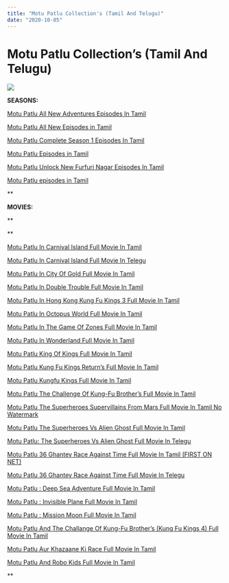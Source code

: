 ```yaml
---
title: "Motu Patlu Collection's (Tamil And Telugu)"
date: "2020-10-05"
---
```


# Motu Patlu Collection’s (Tamil And Telugu)

[![](https://1.bp.blogspot.com/-m1cLb19JH08/X0ZgDee1EjI/AAAAAAAACn4/tDB-0h1clxEjUxmegj7W3XpZIbMbtEjmQCLcBGAsYHQ/w400-h227/Motu{c48f4630022c0d57354920639953d21a0626fbbe35cb91b826b45669a52e752e}2BPatlu{c48f4630022c0d57354920639953d21a0626fbbe35cb91b826b45669a52e752e}2BColection.png)](https://1.bp.blogspot.com/-m1cLb19JH08/X0ZgDee1EjI/AAAAAAAACn4/tDB-0h1clxEjUxmegj7W3XpZIbMbtEjmQCLcBGAsYHQ/s1266/Motu{c48f4630022c0d57354920639953d21a0626fbbe35cb91b826b45669a52e752e}2BPatlu{c48f4630022c0d57354920639953d21a0626fbbe35cb91b826b45669a52e752e}2BColection.png)

**SEASONS:**

[Motu Patlu All New Adventures Episodes In Tamil](https://www.unitamilcartoons.tk/2020/07/motu-patlu-all-new-adventures-episodes.html)

[Motu Patlu All New Episodes in Tamil](https://www.unitamilcartoons.tk/2020/06/motu-patlu-all-episodes-in-tamil.html)

[Motu Patlu Complete Season 1 Episodes In Tamil](https://www.unitamilcartoons.tk/2020/07/motu-patlu-complete-season-1-first-30.html)

[Motu Patlu Episodes in Tamil](https://www.unitamilcartoons.tk/2020/06/motu-patlu-episodes-in-tamil-part-2.html)

[Motu Patlu Unlock New Furfuri Nagar Episodes In Tamil](https://www.unitamilcartoons.tk/2020/08/motu-patlu-unlock-new-furfuri-nagar_2.html) 

[Motu Patlu episodes in Tamil](https://www.unitamilcartoons.tk/2020/08/motu-patlu-episodes-in-tamil.html)

**

**MOVIES:**

**

**

[Motu Patlu In Carnival Island Full Movie In Tamil](https://www.unitamilcartoons.tk/2020/07/motu-patlu-in-carnival-island-full.html)

[Motu Patlu In Carnival Island Full Movie In Telegu](https://www.unitamilcartoons.tk/2020/07/motu-patlu-in-carnival-island-full_30.html)

[Motu Patlu In City Of Gold Full Movie In Tamil](https://www.unitamilcartoons.tk/2020/07/motu-patlu-in-city-of-gold-full-movie.html)

[Motu Patlu In Double Trouble Full Movie In Tamil](https://www.unitamilcartoons.tk/2020/06/motu-patlu-movie-double-trouble-full.html) 

[Motu Patlu In Hong Kong Kung Fu Kings 3 Full Movie In Tamil](https://www.unitamilcartoons.tk/2020/07/motu-patlu-in-hong-kong-kung-fu-kings-3.html) 

[Motu Patlu In Octopus World Full Movie In Tamil](https://www.unitamilcartoons.tk/2020/07/motu-patlu-in-octopus-world-full-movie.html)

[Motu Patlu In The Game Of Zones Full Movie In Tamil](https://www.unitamilcartoons.tk/2020/06/motu-patlu-in-game-of-zones-full-movie_20.html)

[Motu Patlu In Wonderland Full Movie In Tamil](https://www.unitamilcartoons.tk/2020/06/motu-patlu-in-wonderland-full-movie-in.html)

[Motu Patlu King Of Kings Full Movie In Tamil](https://www.unitamilcartoons.tk/2020/07/motu-patlu-king-of-kings-full-movie-in.html)

[Motu Patlu Kung Fu Kings Return’s Full Movie In Tamil](https://www.unitamilcartoons.tk/2020/07/motu-patlu-kung-fu-kings-returns-full.html)

[Motu Patlu Kungfu Kings Full Movie In Tamil](https://www.unitamilcartoons.tk/2020/07/motu-patlu-kungfu-kings-full-movie-in.html)

[Motu Patlu The Challenge Of Kung-Fu Brother’s Full Movie In Tamil](https://www.unitamilcartoons.tk/2020/06/motu-patlu-movie-challange-of-kung-fu.html)

[Motu Patlu The Superheroes Supervillains From Mars Full Movie In Tamil No Watermark](https://www.unitamilcartoons.tk/2020/07/motu-patlu-superheroes-supervillains.html) 

[Motu Patlu The Superheroes Vs Alien Ghost Full Movie In Tamil](https://www.unitamilcartoons.tk/2020/08/motu-patlu-superheroes-vs-alien-ghost.html)

[Motu Patlu: The Superheroes Vs Alien Ghost Full Movie In Telegu](https://www.unitamilcartoons.tk/2020/08/motu-patlu-superheroes-vs-alien-ghost_9.html)

[Motu Patlu 36 Ghantey Race Against Time Full Movie In Tamil (FIRST ON NET)](https://www.unitamilcartoons.tk/2020/07/motu-patlu-36-ghantey-race-against-time.html)

[Motu Patlu 36 Ghantey Race Against Time Full Movie In Telegu](https://www.unitamilcartoons.tk/2020/08/motu-patlu-36-ghantey-race-against-time.html)

[Motu Patlu : Deep Sea Adventure Full Movie In Tamil](https://www.unitamilcartoons.tk/2020/06/motu-patlu-movie-deep-sea-adventure.html)

[Motu Patlu : Invisible Plane Full Movie In Tamil](https://www.unitamilcartoons.tk/2020/06/motu-patlu-movie-invisible-plane-full.html)

[Motu Patlu : Mission Moon Full Movie In Tamil](https://www.unitamilcartoons.tk/2020/06/motu-patlu-movie-mission-moon-full.html)

[Motu Patlu And The Challange Of Kung-Fu Brother’s (Kung Fu Kings 4) Full Movie In Tamil](https://www.unitamilcartoons.tk/2020/08/motu-patlu-and-challange-of-kung-fu.html) 

[Motu Patlu Aur Khazaane Ki Race Full Movie In Tamil](https://www.unitamilcartoons.tk/2020/06/motu-patlu-aur-khazaane-ki-race-full.html)

[Motu Patlu And Robo Kids Full Movie In Tamil](https://www.unitamilcartoons.tk/2020/10/motu-patlu-and-robo-kids-full-movie-in.html)

**
